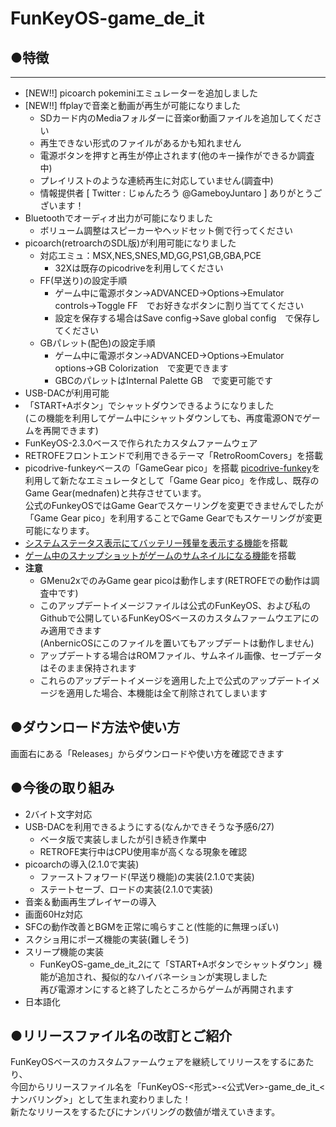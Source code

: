 # FunKeyOS-game_de_it

## ●特徴
---  
- [NEW!!] picoarch pokeminiエミュレーターを追加しました
- [NEW!!] ffplayで音楽と動画が再生が可能になりました
  - SDカード内のMediaフォルダーに音楽or動画ファイルを追加してください 
  - 再生できない形式のファイルがあるかも知れません
  - 電源ボタンを押すと再生が停止されます(他のキー操作ができるか調査中)
  - プレイリストのような連続再生に対応していません(調査中) 
  -  情報提供者 [ Twitter : じゅんたろう @GameboyJuntaro ] ありがとうございます！
- Bluetoothでオーディオ出力が可能になりました  
  - ボリューム調整はスピーカーやヘッドセット側で行ってください 
- picoarch(retroarchのSDL版)が利用可能になりました
  -  対応エミュ：MSX,NES,SNES,MD,GG,PS1,GB,GBA,PCE  
     - 32Xは既存のpicodriveを利用してください 
  - FF(早送り)の設定手順
    - ゲーム中に電源ボタン→ADVANCED→Options→Emulator controls→Toggle FF　でお好きなボタンに割り当ててください
    - 設定を保存する場合はSave config→Save global config　で保存してください
  - GBパレット(配色)の設定手順
    -  ゲーム中に電源ボタン→ADVANCED→Options→Emulator options→GB Colorization　で変更できます
    - GBCのパレットはInternal Palette GB　で変更可能です
-  USB-DACが利用可能
- 「START+Aボタン」でシャットダウンできるようになりました  
(この機能を利用してゲーム中にシャットダウンしても、再度電源ONでゲームを再開できます)  
- FunKeyOS-2.3.0ベースで作られたカスタムファームウェア
- RETROFEフロントエンドで利用できるテーマ「RetroRoomCovers」を搭載  
- picodrive-funkeyベースの「GameGear pico」を搭載
[picodrive-funkey](https://github.com/DrUm78/picodrive-funkey)を利用して新たなエミュレータとして「Game Gear pico」を作成し、既存のGame Gear(mednafen)と共存させています。  
公式のFunkeyOSではGame Gearでスケーリングを変更できませんでしたが「Game Gear pico」を利用することでGame Gearでもスケーリングが変更可能になります。  
- [システムステータス表示にてバッテリー残量を表示する機能](https://github.com/game-de-it/RGnano/blob/main/battery.md)を搭載  
- [ゲーム中のスナップショットがゲームのサムネイルになる機能](https://github.com/game-de-it/RGnano/blob/main/snapshot.md)を搭載  
- **__注意__**  
   - GMenu2xでのみGame gear picoは動作します(RETROFEでの動作は調査中です)  
  - このアップデートイメージファイルは公式のFunKeyOS、および私のGithubで公開しているFunKeyOSベースのカスタムファームウエアにのみ適用できます  
(AnbernicOSにこのファイルを置いてもアップデートは動作しません)  
  - アップデートする場合はROMファイル、サムネイル画像、セーブデータはそのまま保持されます
  - これらのアップデートイメージを適用した上で公式のアップデートイメージを適用した場合、本機能は全て削除されてしまいます

##  ●ダウンロード方法や使い方  
画面右にある「Releases」からダウンロードや使い方を確認できます  

##  ●今後の取り組み
- 2バイト文字対応
- USB-DACを利用できるようにする(なんかできそうな予感6/27)
  - ベータ版で実装しましたが引き続き作業中
  - RETROFE実行中はCPU使用率が高くなる現象を確認
- picoarchの導入(2.1.0で実装)
  - ファーストフォワード(早送り機能)の実装(2.1.0で実装)
  - ステートセーブ、ロードの実装(2.1.0で実装)
- 音楽＆動画再生プレイヤーの導入
- 画面60Hz対応
- SFCの動作改善とBGMを正常に鳴らすこと(性能的に無理っぽい)
- スクショ用にポーズ機能の実装(難しそう)
- スリープ機能の実装
  -  FunKeyOS-game_de_it_2にて「START+Aボタンでシャットダウン」機能が追加され、擬似的なハイバネーションが実現しました  
再び電源オンにすると終了したところからゲームが再開されます
- 日本語化
    
## ●リリースファイル名の改訂とご紹介  
FunKeyOSベースのカスタムファームウェアを継続してリリースをするにあたり、  
今回からリリースファイル名を「FunKeyOS-<形式>-<公式Ver>-game_de_it_<ナンバリング>」として生まれ変わりました！  
新たなリリースをするたびにナンバリングの数値が増えていきます。  
